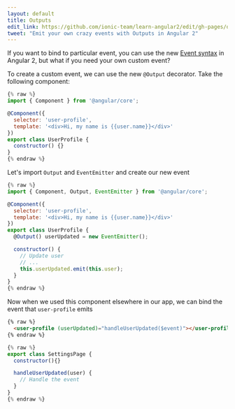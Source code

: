 ```yaml
---
layout: default
title: Outputs
edit_link: https://github.com/ionic-team/learn-angular2/edit/gh-pages/outputs/index.md
tweet: "Emit your own crazy events with Outputs in Angular 2"
---
```


If you want to bind to particular event, you can use the new [Event syntax](/events) in Angular 2, but what if you need your own custom event?

To create a custom event, we can use the new `@Output` decorator. Take the following component:

```javascript
{% raw %}
import { Component } from '@angular/core';

@Component({
  selector: 'user-profile',
  template: '<div>Hi, my name is {{user.name}}</div>'
})
export class UserProfile {
  constructor() {}
}
{% endraw %}
```

Let's import `Output` and `EventEmitter` and create our new event

```javascript
{% raw %}
import { Component, Output, EventEmitter } from '@angular/core';

@Component({
  selector: 'user-profile',
  template: '<div>Hi, my name is {{user.name}}</div>'
})
export class UserProfile {
  @Output() userUpdated = new EventEmitter();

  constructor() {
    // Update user
    // ...
    this.userUpdated.emit(this.user);
  }
}
{% endraw %}
```

Now when we used this component elsewhere in our app, we can bind the event that `user-profile` emits

```html
{% raw %}
  <user-profile (userUpdated)="handleUserUpdated($event)"></user-profile>
{% endraw %}
```

```javascript
{% raw %}
export class SettingsPage {
  constructor(){}

  handleUserUpdated(user) {
    // Handle the event
  }
}
{% endraw %}
```
